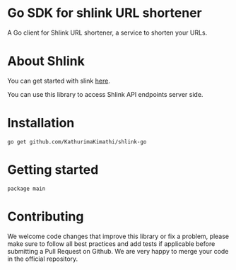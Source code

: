 # Go SDK for shlink URL shortener
A Go client for Shlink URL shortener, a service to shorten your URLs.

# About Shlink
You can get started with slink [here](https://shlink.io/documentation/).

You can use this library to access Shlink API endpoints server side.

# Installation
```
go get github.com/KathurimaKimathi/shlink-go
```
# Getting started
```
package main
```
# Contributing
We welcome code changes that improve this library or fix a problem, please make sure to follow all best practices and add tests if applicable before submitting a Pull Request on Github. We are very happy to merge your code in the official repository.
